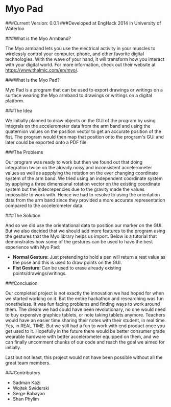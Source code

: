 Myo Pad
=======
###Current Version: 0.0.1
###Developed at EngHack 2014 in University of Waterloo

###What is the Myo Armband?

The Myo armband lets you use the electrical activity in your muscles to wirelessly control your computer, phone, and other favorite digital technologies. With the wave of your hand, it will transform how you interact with your digital world. For more information, check out their website at https://www.thalmic.com/en/myo/.

###What is the Myo Pad?

Myo Pad is a program that can be used to export drawings or writings on a surface wearing the Myo armband to drawings or writings on a digital platform.

###The Idea

We initially planned to draw objects on the GUI of the program by using integrals on the accelerometer data from the arm band and using the quaternion values on the position vector to get an accurate position of the fist. The program would then map that position onto the program's GUI and later could be exported onto a PDF file.

###The Problems

Our program was ready to work but then we found out that doing integration twice on the already noisy and inconsistent accelerometer values as well as appplying the rotation on the ever changing coordinate system of the arm band. We tried using an independent coordinate system by applying a three dimensional rotation vector on the existing coordinate system but the indecrepencies due to the gravity made the values impossible to work with. Hence we had to resolve to using the orientation data from the arm band since they provided a more accurate representation compared to the accelerometer data.

###The Solution

And so we did use the orientational data to position our marker on the GUI. But we also decided that we should add more features to the program using the gestures that the Myo library helps us import. Below is a tutorial that demonstrates how some of the gestures can be used to have the best experience with Myo Pad:


* <strong>Normal Gesture: </strong> Just pretending to hold a pen will return a rest value as the pose and this is used to draw points on the GUI.
* <strong>Fist Gesture: </strong> Can be used to erase already existing points/drawings/writings.

###Conclusion

Our completed project is not exactly the innovation we had hoped for when we started working on it. But the entire hackathon and researching was fun nonetheless. It was fun facing problems and finding ways to work around them. The dream we had could have been revolutionary, no one would need to buy expensive graphics tablets, or note taking tablets anymore. Teachers would have an easier time sharing their notes with their student, in real time. Yes, in REAL TIME. But we still had a fun to work with end product once you get used to it. Hopefully in the future there would be better consumer grade wearable hardware with better accelerometer equipped on them, and we can finally uncomment chunks of our code and reach the goal we aimed for initially.

Last but not least, this project would not have been possible without all the great team members.

###Contributors

* Sadman Kazi
* Wojtek Swiderski
* Serge Babayan
* Shan Phylim
